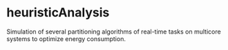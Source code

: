 # heuristicAnalysis

Simulation of several partitioning algorithms of real-time tasks on
multicore systems to optimize energy consumption.
